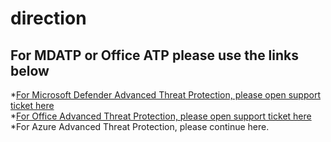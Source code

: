 <properties
	pageTitle="avoid misroute, MDATP / Offiice ATP"
	description="avoid misroute, MDATP / Offiice ATP"
	service=""
	resource=""
	authors="zacohen2"
	ms.author="zacohen"
	displayOrder=""
	selfHelpType="generic"
	supportTopicIds="32602250,32602251,32602260"
	resourceTags=""
	productPesIds="16264"
	cloudEnvironments="public"
	articleId="4d0a34be-66f5-4310-956d-d45645d24cc2"
/>

# direction

## **For MDATP or Office ATP please use the links below**

*[For Microsoft Defender Advanced Threat Protection, please open support ticket here](https://support.Microsoft.com/en-us/supportforbusiness/productselection) <br>
*[For Office  Advanced Threat Protection, please open support ticket here](https://portal.office.com/adminportal#/homepage) <br>
*For Azure Advanced Threat Protection, please continue here.
